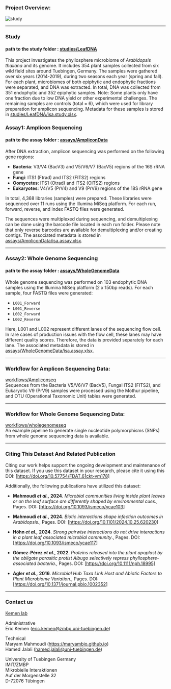 
### Project Overview:
![study](studies/LeafDNA/protocols/Studyoverview.png)

---
### Study
#### path to the study folder :  [studies/LeafDNA](studies/LeafDNA)
This project investigates the phyllosphere microbiome of *Arabidopsis thaliana* and its genome. It includes 354 plant samples collected from six wild field sites around Tuebingen, Germany. The samples were gathered over six years (2014-2019), during two seasons each year (spring and fall). For each plant, microbiomes of both epiphytic and endophytic fractions were separated, and DNA was extracted. In total, DNA was collected from 351 endophytic and 352 epiphytic samples. Note: Some plants only have one fraction due to low DNA yield or other experimental challenges. The remaining samples are controls (total = 6), which were used for library preparation for amplicon sequencing.
Metadata for these samples is stored in [studies/LeafDNA/isa.study.xlsx](studies/LeafDNA/isa.study.xlsx).





### Assay1: Amplicon Sequencing
#### path to the assay folder :  [assays/AmpliconData](assays/AmpliconData)
After DNA extraction, amplicon sequencing was performed on the following gene regions:

- **Bacteria**: V3/V4 (BacV3) and V5/V6/V7 (BacV5) regions of the 16S rRNA gene
- **Fungi**: ITS1 (Ftrad) and ITS2 (FITS2) regions
- **Oomycetes**: ITS1 (Otrad) and ITS2 (OITS2) regions
- **Eukaryotes**: V4/V5 (PrV4) and V9 (PrV9) regions of the 18S rRNA gene

In total, 4,368 libraries (samples) were prepared. These libraries were sequenced over 11 runs using the Illumina MiSeq platform. For each run, forward, reverse, and index FASTQ files were generated.

The sequences were multiplexed during sequencing, and demultiplexing can be done using the barcode file located in each run folder. Please note that only reverse barcodes are available for demultiplexing and/or creating contigs. The associated metadata is stored in [assays/AmpliconData/isa.assay.xlsx](assays/AmpliconData/isa.assay.xlsx).

---

### Assay2: Whole Genome Sequencing
#### path to the assay folder :  [assays/WholeGenomeData](assays/WholeGenomeData)
Whole genome sequencing was performed on 103 endophytic DNA samples using the Illumina MiSeq platform (2 x 150bp reads). For each sample, four FASTQ files were generated:
- `L001_Forward`
- `L001_Reverse`
- `L002_Forward`
- `L002_Reverse`

Here, L001 and L002 represent different lanes of the sequencing flow cell. In rare cases of production issues with the flow cell, these lanes may have different quality scores. Therefore, the data is provided separately for each lane.  The associated metadata is stored in
 [assays/WholeGenomeData/isa.assay.xlsx](assays/WholeGenomeData/isa.assay.xlsx).

---

### Workflow for Amplicon Sequencing Data:

[workflows/Ampliconseq](workflows/Ampliconseq) \
Sequences from the Bacteria V5/V6/V7 (BacV5), Fungal ITS2 (FITS2), and Eukaryotic V9 (PrV9) samples were processed using the Mothur pipeline, and OTU (Operational Taxonomic Unit) tables were generated.

---

### Workflow for Whole Genome Sequencing Data:

[workflows/wholegenomeseq](workflows/wholegenomeseq) \
An example pipeline to generate single nucleotide polymorphisms (SNPs) from whole genome sequencing data is available.

---

### Citing This Dataset And Related Publication
Citing our work helps support the ongoing development and maintenance of this dataset. If you use this dataset in your research, please cite it using this DOI: [https://doi.org/10.57754/FDAT.61ckt-vm178] 

Additionally, the following publications have utilized this dataset:

- **Mahmoudi *et al.,* 2024**. *Microbial communities living inside plant leaves or on the leaf surface are differently shaped by environmental cues*., Pages. DOI: [https://doi.org/10.1093/ismeco/ycae103]

- **Mahmoudi *et al.,* 2024**. *Biotic interactions shape infection outcomes in Arabidopsis*., Pages. DOI: [https://doi.org/10.1101/2024.10.25.620230]

- **Höhn *et al.,* 2024**. *Strong pairwise interactions do not drive interactions in a plant leaf associated microbial community*., Pages. DOI: [https://doi.org/10.1093/ismeco/ycae117]

- **Gómez-Pérez *et al.,* 2022**. *Proteins released into the plant apoplast by the obligate parasitic protist Albugo selectively repress phyllosphere-associated bacteria*., Pages. DOI: [https://doi.org/10.1111/nph.18995]

- **Agler *et al.,* 2016**. *Microbial Hub Taxa Link Host and Abiotic Factors to Plant Microbiome Variation*., Pages. DOI: [https://doi.org/10.1371/journal.pbio.1002352]

---
### Contact us 

[Kemen lab](https://uni-tuebingen.de/en/fakultaeten/mathematisch-naturwissenschaftliche-fakultaet/fachbereiche/zentren/zentrum-fuer-molekularbiologie-der-pflanzen/research/research-groups/microbial-interactions/people/)


Administrative \
Eric Kemen (eric.kemen@zmbp.uni-tuebingen.de)

Technical \
Maryam Mahmoudi (https://maryambio.github.io) \
Hamed Jalali (hamed.jalali@uni-tuebingen.de) 

University of Tuebingen Germany \
IMIT/ZMBP \
Mikrobielle Interaktionen \
Auf der Morgenstelle 32 \
D-72076 Tübingen





